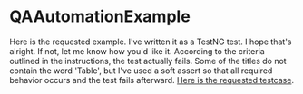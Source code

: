 # QAAutomationExample
Here is the requested example.  I've written it as a TestNG test.  I hope that's alright.  If not, let me know how you'd like it.  According to the criteria outlined in the instructions, the test actually fails.  Some of the titles do not contain the word 'Table', but I've used a soft assert so that all required behavior occurs and the test fails afterward.  [Here is the requested testcase](https://github.com/normalPerson123/QAAutomationExample/tree/main/QATest/src/test/java).
